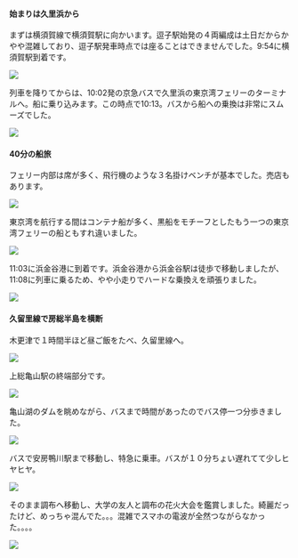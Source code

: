 #### 始まりは久里浜から

まずは横須賀線で横須賀駅に向かいます。逗子駅始発の４両編成は土日だからかやや混雑しており、逗子駅発車時点では座ることはできませんでした。9:54に横須賀駅到着です。

![](https://takoyaki-3.github.io/takoyaki3-com-data/contents/media/202409/PXL_20240921_005454117.jpg)

列車を降りてからは、10:02発の京急バスで久里浜の東京湾フェリーのターミナルへ。船に乗り込みます。この時点で10:13。バスから船への乗換は非常にスムーズでした。

![](https://takoyaki-3.github.io/takoyaki3-com-data/contents/media/202409/PXL_20240921_011319775.jpg)

#### 40分の船旅

フェリー内部は席が多く、飛行機のような３名掛けベンチが基本でした。売店もあります。

![](https://takoyaki-3.github.io/takoyaki3-com-data/contents/media/202409/PXL_20240921_012850643.jpg)

東京湾を航行する間はコンテナ船が多く、黒船をモチーフとしたもう一つの東京湾フェリーの船ともすれ違いました。

![](https://takoyaki-3.github.io/takoyaki3-com-data/contents/media/202409/PXL_20240921_014057761.jpg)

11:03に浜金谷港に到着です。浜金谷港から浜金谷駅は徒歩で移動しましたが、11:08に列車に乗るため、やや小走りでハードな乗換えを頑張りました。

![](https://takoyaki-3.github.io/takoyaki3-com-data/contents/media/202409/PXL_20240921_020412169.MP.jpg)

#### 久留里線で房総半島を横断

木更津で１時間半ほど昼ご飯をたべ、久留里線へ。

![](https://takoyaki-3.github.io/takoyaki3-com-data/contents/media/202409/PXL_20240921_044731732.jpg)

上総亀山駅の終端部分です。

![](https://takoyaki-3.github.io/takoyaki3-com-data/contents/media/202409/PXL_20240921_051630699.jpg)

亀山湖のダムを眺めながら、バスまで時間があったのでバス停一つ分歩きました。

![](https://takoyaki-3.github.io/takoyaki3-com-data/contents/media/202409/PXL_20240921_052831841.jpg)

バスで安房鴨川駅まで移動し、特急に乗車。バスが１０分ちょい遅れてて少しヒヤヒヤ。

![](https://takoyaki-3.github.io/takoyaki3-com-data/contents/media/202409/PXL_20240921_063831087.jpg)

そのまま調布へ移動し、大学の友人と調布の花火大会を鑑賞しました。綺麗だったけど、めっちゃ混んでた。。。混雑でスマホの電波が全然つながらなかった。。。。

![](https://takoyaki-3.github.io/takoyaki3-com-data/contents/media/202409/PXL_20240921_095927091.jpg)

